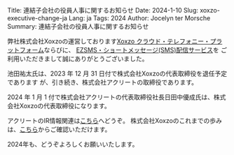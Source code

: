 Title: 連結子会社の役員人事に関するお知らせ 
Date: 2024-1-10
Slug: xoxzo-executive-change-ja
Lang: ja
Tags: 2024
Author: Jocelyn ter Morsche
Summary: 連結子会社の役員人事に関するお知らせ

弊社株式会社Xoxzoの運営しております[Xoxzo クラウド・テレフォニー・プラットフォーム](https://www.xoxzo.com/ja/)ならびに、 [EZSMS・ショートメッセージ(SMS)配信サービス](https://www.ezsms.biz/ja/)を ご利用いただきまして誠にありがとうございました。

池田祐太氏は、2023 年 12 月 31 日付で株式会社Xoxzoの代表取締役を退任予定であります が、引き続き、株式会社アクリートの取締役であります。

2024 年 1 月 1 付で株式会社アクリートの代表取締役社長日田中優成氏は、株式会社Xoxzoの代表取締役になります。

アクリートのIR情報関連は[こちら](https://www.accrete-inc.com/company/ir/)へどうぞ。
株式会社Xoxzoのこれまでの歩みは、[こちら](https://info.xoxzo.com/ja/)からご確認いただけます。

2024年も、どうぞよろしくお願いいたします。
